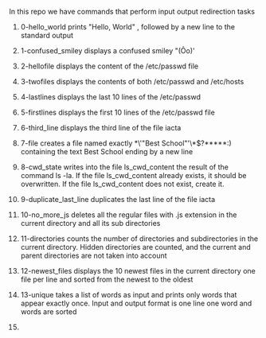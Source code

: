 In this repo we have commands that perform input output redirection tasks

1. 0-hello_world prints "Hello, World" , followed by a new line to the standard output

2. 1-confused_smiley displays a confused smiley "(Ôo)'

3. 2-hellofile displays the content of the /etc/passwd file

4. 3-twofiles displays the contents of both /etc/passwd and /etc/hosts

5. 4-lastlines displays the last 10 lines of the /etc/passwd

6. 5-firstlines displays the first 10 lines of the /etc/passwd file

7. 6-third_line displays the third line of the file iacta

8. 7-file creates a file named exactly \*\\'"Best School"\'\\*$\?\*\*\*\*\*:) containing the text Best School ending by a new line

9. 8-cwd_state writes into the file ls_cwd_content the result of the command ls -la. If the file ls_cwd_content already exists, it should be overwritten. If the file ls_cwd_content does not exist, create it.

10. 9-duplicate_last_line duplicates the last line of the file iacta

11. 10-no_more_js deletes all the regular files with .js extension in the current directory and all its sub directories

12. 11-directories counts the number of directories and subdirectories in the current directory. Hidden directories are counted, and the current and parent directories are not taken into account

13. 12-newest_files displays the 10 newest files in the current directory one file per line and sorted from the newest to the oldest

14. 13-unique takes a list of words as input and prints only words that appear exactly once. Input and output format is one line one word and words are sorted

15. 